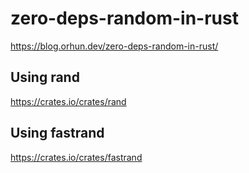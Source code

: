 # zero-deps-random-in-rust

<https://blog.orhun.dev/zero-deps-random-in-rust/>

## Using rand

<https://crates.io/crates/rand>

## Using fastrand

<https://crates.io/crates/fastrand>
